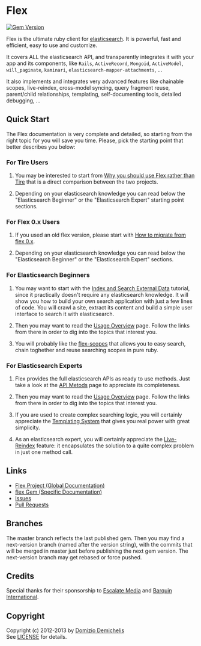 # Flex

[![Gem Version](https://badge.fury.io/rb/flex.png)](http://badge.fury.io/rb/flex)

Flex is the ultimate ruby client for [elasticsearch](http://elasticsearch.org). It is powerful, fast and efficient, easy to use and customize.

It covers ALL the elasticsearch API, and transparently integrates it with your app and its components, like `Rails`, `ActiveRecord`, `Mongoid`, `ActiveModel`, `will_paginate`, `kaminari`, `elasticsearch-mapper-attachments`, ...

It also implements and integrates very advanced features like chainable scopes, live-reindex, cross-model syncing, query fragment reuse, parent/child relationships, templating, self-documenting tools, detailed debugging, ...

## Quick Start

The Flex documentation is very complete and detailed, so starting from the right topic for you will save you time. Please, pick the starting point that better describes you below:

### For Tire Users

1. You may be interested to start from [Why you should use Flex rather than Tire](http://ddnexus.github.io/flex/doc/7-Tutorials/1-Flex-vs-Tire.html) that is a direct comparison between the two projects.

2. Depending on your elasticsearch knowledge you can read below the "Elasticsearch Beginner" or the "Elasticsearch Expert" starting point sections.

### For Flex 0.x Users

1. If you used an old flex version, please start with [How to migrate from flex 0.x](http://ddnexus.github.io/flex/doc/7-Tutorials/2-Migrate-from-0.x.html).

2. Depending on your elasticsearch knowledge you can read below the "Elasticsearch Beginner" or the "Elasticsearch Expert" sections.

### For Elasticsearch Beginners

1. You may want to start with the [Index and Search External Data](http://ddnexus.github.io/flex/doc/7-Tutorials/4-Index-and-Search-External-Data.md) tutorial, since it practically doesn't require any elasticsearch knowledge. It will show you how to build your own search application with just a few lines of code. You will crawl a site, extract its content and build a simple user interface to search it with elasticsearch.

2. Then you may want to read the [Usage Overview](http://ddnexus.github.io/flex/doc/1-Flex-Project/2-Usage-Overview.html) page. Follow the links from there in order to dig into the topics that interest you.

3. You will probably like the [flex-scopes](http://ddnexus.github.io/flex/doc/3-flex-scopes) that allows you to easy search, chain toghether and reuse searching scopes in pure ruby.

### For Elasticsearch Experts

1. Flex provides the full elasticsearch APIs as ready to use methods. Just take a look at the [API Metods](http://ddnexus.github.io/flex/doc/2-flex/2-API-Methods.html) page to appreciate its completeness.

2. Then you may want to read the [Usage Overview](http://ddnexus.github.io/flex/doc/1-Flex-Project/2-Usage-Overview.html) page. Follow the links from there in order to dig into the topics that interest you.

3. If you are used to create complex searching logic, you will certainly appreciate the [Templating System](http://ddnexus.github.io/flex/doc/2-flex/3-Templating) that gives you real power with great simplicity.

4. As an elasticsearch expert, you will certainly appreciate the [Live-Reindex](http://ddnexus.github.io/flex/doc/6-flex-admin/2-Live-Reindex.html) feature: it encapsulates the solution to a quite complex problem in just one method call.

## Links

* [Flex Project (Global Documentation)](http://ddnexus.github.io/flex/doc/)
* [flex Gem (Specific Documentation)](http://ddnexus.github.io/flex/doc/2-flex)
* [Issues](https://github.com/ddnexus/flex/issues)
* [Pull Requests](https://github.com/ddnexus/flex/pulls)

## Branches

The master branch reflects the last published gem. Then you may find a next-version branch (named after the version string), with the commits that will be merged in master just before publishing the next gem version. The next-version branch may get rebased or force pushed.

## Credits

Special thanks for their sponsorship to [Escalate Media](http://www.escalatemedia.com) and [Barquin International](http://www.barquin.com).

## Copyright

Copyright (c) 2012-2013 by [Domizio Demichelis](mailto://dd.nexus@gmail.com)<br>
See [LICENSE](https://github.com/ddnexus/flex/blob/master/LICENSE) for details.
